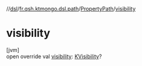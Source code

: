//[dsl](../../../index.md)/[fr.qsh.ktmongo.dsl.path](../index.md)/[PropertyPath](index.md)/[visibility](visibility.md)

# visibility

[jvm]\
open override val [visibility](visibility.md): [KVisibility](https://kotlinlang.org/api/latest/jvm/stdlib/kotlin.reflect/-k-visibility/index.html)?
